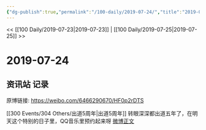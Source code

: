 ```yaml
---
{"dg-publish":true,"permalink":"/100-daily/2019-07-24/","title":"2019-07-24"}
---
```



<< [[100 Daily/2019-07-23\|2019-07-23]] | [[100 Daily/2019-07-25\|2019-07-25]] >>

# 2019-07-24

## 资讯站 记录

原博链接: https://weibo.com/6466290670/HF0p2rDTS

[[300 Events/304 Others/出道5周年\|出道5周年]]
转眼深深都出道五年了，在明天这个特别的日子里，QQ音乐里预约起来呀 [微博正文](https://weibo.com/detail/4397683311268521)
